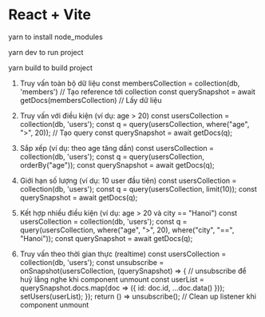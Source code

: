 # React + Vite

yarn to install node_modules

yarn dev to run project

yarn build to build project

1. Truy vấn toàn bộ dữ liệu
   const membersCollection = collection(db, 'members') // Tạo reference tới collection
   const querySnapshot = await getDocs(membersCollection) // Lấy dữ liệu

2. Truy vấn với điều kiện (ví dụ: age > 20)
   const usersCollection = collection(db, 'users');
   const q = query(usersCollection, where("age", ">", 20)); // Tạo query
   const querySnapshot = await getDocs(q);

3. Sắp xếp (ví dụ: theo age tăng dần)
   const usersCollection = collection(db, 'users');
   const q = query(usersCollection, orderBy("age"));
   const querySnapshot = await getDocs(q);

4. Giới hạn số lượng (ví dụ: 10 user đầu tiên)
   const usersCollection = collection(db, 'users');
   const q = query(usersCollection, limit(10));
   const querySnapshot = await getDocs(q);

5. Kết hợp nhiều điều kiện (ví dụ: age > 20 và city == "Hanoi")
   const usersCollection = collection(db, 'users');
   const q = query(usersCollection, where("age", ">", 20), where("city", "==", "Hanoi"));
   const querySnapshot = await getDocs(q);

6. Truy vấn theo thời gian thực (realtime)
   const usersCollection = collection(db, 'users');
   const unsubscribe = onSnapshot(usersCollection, (querySnapshot) => { // unsubscribe để huỷ lắng nghe khi component unmount
   const userList = querySnapshot.docs.map(doc => ({ id: doc.id, ...doc.data() }));
   setUsers(userList);
   });
   return () => unsubscribe(); // Clean up listener khi component unmount
